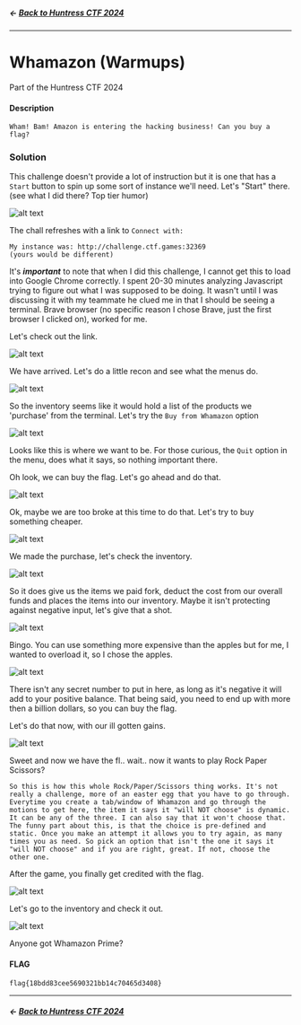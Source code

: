 ##### <- [Back to Huntress CTF 2024](../README.md)

---

# Whamazon (Warmups)
Part of the Huntress CTF 2024

#### Description
`Wham! Bam! Amazon is entering the hacking business! Can you buy a flag?`

### Solution
This challenge doesn't provide a lot of instruction but it is one that has a `Start` button to spin up some sort of instance we'll need. Let's "Start" there. (see what I did there? Top tier humor)

![alt text](img/whamazon-01.png)

The chall refreshes with a link to `Connect with:`

```
My instance was: http://challenge.ctf.games:32369
(yours would be different)
```

It's ***important*** to note that when I did this challenge, I cannot get this to load into Google Chrome correctly. I spent 20-30 minutes analyzing Javascript trying to figure out what I was supposed to be doing. It wasn't until I was discussing it with my teammate he clued me in that I should be seeing a terminal. Brave browser (no specific reason I chose Brave, just the first browser I clicked on), worked for me.

Let's check out the link.

![alt text](img/whamazon-02.png)

We have arrived. Let's do a little recon and see what the menus do.

![alt text](img/whamazon-03.png)

So the inventory seems like it would hold a list of the products we 'purchase' from the terminal. Let's try the `Buy from Whamazon` option

![alt text](img/whamazon-04.png)

Looks like this is where we want to be. For those curious, the `Quit` option in the menu, does what it says, so nothing important there.

Oh look, we can buy the flag. Let's go ahead and do that.

![alt text](img/whamazon-05.png)

Ok, maybe we are too broke at this time to do that. Let's try to buy something cheaper.

![alt text](img/whamazon-06.png)

We made the purchase, let's check the inventory.

![alt text](img/whamazon-07.png)

So it does give us the items we paid fork, deduct the cost from our overall funds and places the items into our inventory. Maybe it isn't protecting against negative input, let's give that a shot.

![alt text](img/whamazon-08.png)

Bingo. You can use something more expensive than the apples but for me, I wanted to overload it, so I chose the apples. 

![alt text](img/whamazon-09.png)

There isn't any secret number to put in here, as long as it's negative it will add to your positive balance. That being said, you need to end up with more then a billion dollars, so you can buy the flag. 

Let's do that now, with our ill gotten gains.

![alt text](img/whamazon-10.png)

Sweet and now we have the fl.. wait.. now it wants to play Rock Paper Scissors?

```
So this is how this whole Rock/Paper/Scissors thing works. It's not really a challenge, more of an easter egg that you have to go through. Everytime you create a tab/window of Whamazon and go through the motions to get here, the item it says it "will NOT choose" is dynamic. It can be any of the three. I can also say that it won't choose that. The funny part about this, is that the choice is pre-defined and static. Once you make an attempt it allows you to try again, as many times you as need. So pick an option that isn't the one it says it "will NOT choose" and if you are right, great. If not, choose the other one.
```

After the game, you finally get credited with the flag.

![alt text](img/whamazon-11.png)

Let's go to the inventory and check it out. 

![alt text](img/whamazon-12.png)

Anyone got Whamazon Prime? 

#### FLAG
```
flag{18bdd83cee5690321bb14c70465d3408}
```
---

##### <- [Back to Huntress CTF 2024](../README.md)